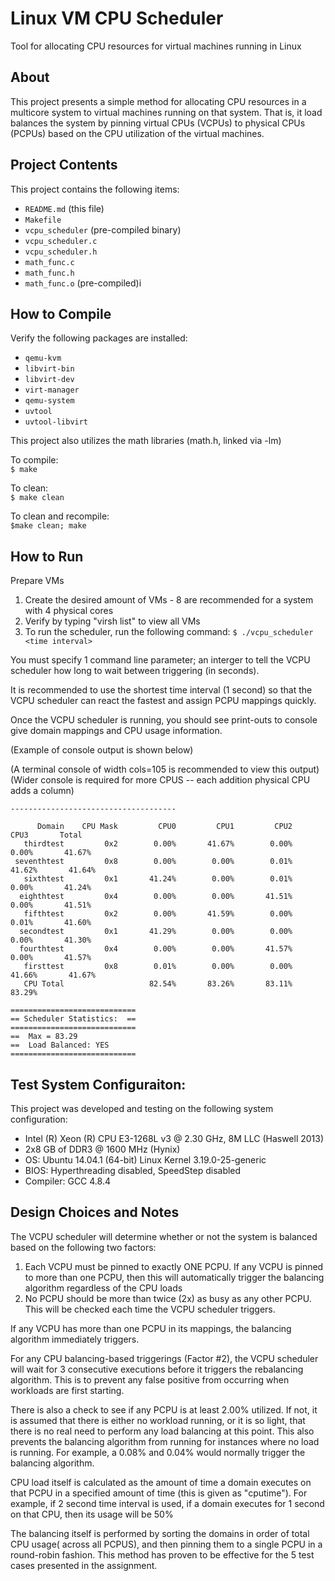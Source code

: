 # Linux VM CPU Scheduler
Tool for allocating CPU resources for virtual machines running in Linux

## About

This project presents a simple method for allocating CPU resources in a multicore system to virtual machines running on that system. That is, it load balances the system by pinning virtual CPUs (VCPUs) to physical CPUs (PCPUs) based on the CPU utilization of the virtual machines.

## Project Contents

This project contains the following items:
* `README.md` (this file)
* `Makefile`
* `vcpu_scheduler` (pre-compiled binary)
* `vcpu_scheduler.c`
* `vcpu_scheduler.h`
* `math_func.c`
* `math_func.h`
* `math_func.o` (pre-compiled)i

## How to Compile

Verify the following packages are installed:

* `qemu-kvm`
* `libvirt-bin`
* `libvirt-dev`
* `virt-manager`
* `qemu-system`
* `uvtool`
* `uvtool-libvirt`

This project also utilizes the math libraries (math.h, linked via -lm)

To compile:  
    `$ make`

To clean:  
    `$ make clean`

To clean and recompile:  
    `$make clean; make`

## How to Run

Prepare VMs

1. Create the desired amount of VMs - 8 are recommended for a system with 4 physical cores
2. Verify by typing "virsh list" to view all VMs
3. To run the scheduler, run the following command: `$ ./vcpu_scheduler <time interval>`

You must specify 1 command line parameter; an interger to tell the VCPU scheduler how long to wait
between triggering (in seconds).

It is recommended to use the shortest time interval (1 second) so that the VCPU scheduler can
react the fastest and assign PCPU mappings quickly.

Once the VCPU scheduler is running, you should see print-outs to console give domain mappings
and CPU usage information.

(Example of console output is shown below)

(A terminal console of width cols=105 is recommended to view this output)
(Wider console is required for more CPUS -- each addition physical CPU adds a column)

```
-------------------------------------
 
      Domain    CPU Mask         CPU0         CPU1         CPU2         CPU3       Total
   thirdtest         0x2        0.00%       41.67%        0.00%        0.00%       41.67%
 seventhtest         0x8        0.00%        0.00%        0.01%       41.62%       41.64%
   sixthtest         0x1       41.24%        0.00%        0.01%        0.00%       41.24%
  eighthtest         0x4        0.00%        0.00%       41.51%        0.00%       41.51%
   fifthtest         0x2        0.00%       41.59%        0.00%        0.01%       41.60%
  secondtest         0x1       41.29%        0.00%        0.00%        0.00%       41.30%
  fourthtest         0x4        0.00%        0.00%       41.57%        0.00%       41.57%
   firsttest         0x8        0.01%        0.00%        0.00%       41.66%       41.67%
   CPU Total                   82.54%       83.26%       83.11%       83.29%
 
============================
== Scheduler Statistics:  ==
============================
==  Max = 83.29
==  Load Balanced: YES
============================
```

## Test System Configuraiton:

This project was developed and testing on the following system configuration:

* Intel (R) Xeon (R) CPU E3-1268L v3 @ 2.30 GHz, 8M LLC (Haswell 2013)
* 2x8 GB of DDR3 @ 1600 MHz (Hynix) 
* OS: Ubuntu 14.04.1 (64-bit) Linux Kernel 3.19.0-25-generic
* BIOS: Hyperthreading disabled, SpeedStep disabled
* Compiler: GCC 4.8.4

## Design Choices and Notes

The VCPU scheduler will determine whether or not the system is balanced based on the following
two factors:

1.  Each VCPU must be pinned to exactly ONE PCPU. If any VCPU is pinned to more than one PCPU, then this will automatically trigger the balancing algorithm regardless of the CPU loads
2.  No PCPU should be more than twice (2x) as busy as any other PCPU. This will be checked each time the VCPU scheduler triggers.

If any VCPU has more than one PCPU in its mappings, the balancing algorithm immediately triggers.

For any CPU balancing-based triggerings (Factor #2), the VCPU scheduler will wait for 3 
consecutive executions before it triggers the rebalancing algorithm. This is to prevent any
false positive from occurring when workloads are first starting.

There is also a check to see if any PCPU is at least 2.00% utilized. If not, it is assumed that
there is either no workload running, or it is so light, that there is no real need to perform
any load balancing at this point. This also prevents the balancing algorithm from running for 
instances where no load is running. For example, a 0.08% and 0.04% would normally trigger the
balancing algorithm.

CPU load itself is calculated as the amount of time a domain executes on that PCPU in a specified
amount of time (this is given as "cputime"). For example, if 2 second time interval is used, if a
domain executes for 1 second on that CPU, then its usage will be 50%

The balancing itself is performed by sorting the domains in order of total CPU usage( across all
PCPUS), and then pinning them to a single PCPU in a round-robin fashion. This method has proven to
be effective for the 5 test cases presented in the assignment.

